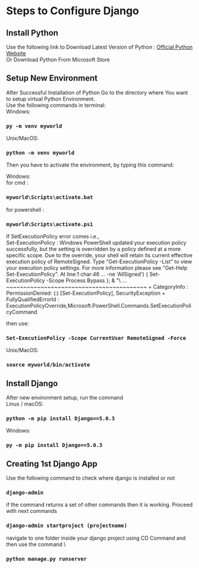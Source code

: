 # Steps to Configure Django
## Install Python 
Use the following link to Download Latest Version of Python :
[Official Python Website](https://www.python.org/downloads/) \
Or Download Python From Microsoft Store

## Setup New Environment
After Successful Installation of Python Go to the directory where You want to setup virtual Python Environment. \
Use the following commands in terminal: \
Windows:
### `py -m venv myworld`

Unix/MacOS:
### `python -m venv myworld`

Then you have to activate the environment, by typing this command:

Windows: \
for cmd :
### `myworld\Scripts\activate.bat`
for powershell : 
### `myworld\Scripts\activate.ps1`

If SetExecutionPolicy error comes i.e., \
Set-ExecutionPolicy : Windows PowerShell updated your execution policy successfully, but the setting is overridden by
a policy defined at a more specific scope.  Due to the override, your shell will retain its current effective
execution policy of RemoteSigned. Type "Get-ExecutionPolicy -List" to view your execution policy settings. For more
information please see "Get-Help Set-ExecutionPolicy".
At line:1 char:46
 ...  -ne 'AllSigned') { Set-ExecutionPolicy -Scope Process Bypass }; & "\ ...
                         ~~~~~~~~~~~~~~~~~~~~~~~~~~~~~~~~~~~~~~~~~
    + CategoryInfo          : PermissionDenied: (:) [Set-ExecutionPolicy], SecurityException
    + FullyQualifiedErrorId : ExecutionPolicyOverride,Microsoft.PowerShell.Commands.SetExecutionPolicyCommand

then use:
### `Set-ExecutionPolicy -Scope CurrentUser RemoteSigned -Force`


Unix/MacOS:
### `source myworld/bin/activate`

## Install Django

After new environment setup, run the command \
Linux / macOS:

### `python -m pip install Django==5.0.3`

Windows:

### `py -m pip install Django==5.0.3`

## Creating 1st Django App

Use the following command to check where django is installed or not
### `django-admin`

if the command returns a set of other commands then it is working. Proceed with next commands

### `django-admin startproject (projectname)`

navigate to one folder inside your django project using CD Command and then use the command \

### `python manage.py runserver`